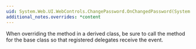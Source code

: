 ```yaml
---
uid: System.Web.UI.WebControls.ChangePassword.OnChangedPassword(System.EventArgs)
additional_notes.overrides: *content
---
```


<p>When overriding the <xref href="System.Web.UI.WebControls.ChangePassword.OnChangedPassword(System.EventArgs)"></xref> method in a derived class, be sure to call the <xref href="System.Web.UI.WebControls.ChangePassword.OnChangedPassword(System.EventArgs)"></xref> method for the base class so that registered delegates receive the event.</p>


